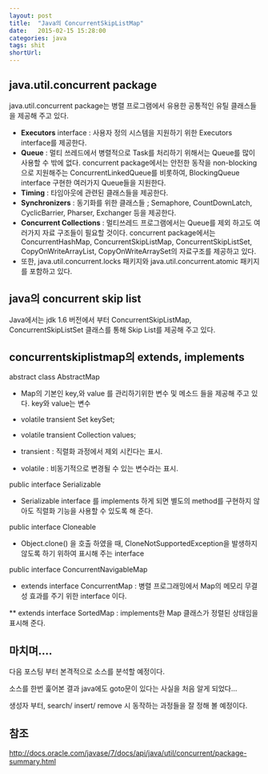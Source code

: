 ```yaml
---
layout: post
title:  "Java의 ConcurrentSkipListMap"
date:   2015-02-15 15:28:00
categories: java
tags: shit
shortUrl: 
---
```


java.util.concurrent package
----------------

java.util.concurrent package는 병렬 프로그램에서 유용한 공통적인 유틸 클래스들을 제공해 주고 있다. 

* __Executors__ interface : 사용자 정의 시스템을 지원하기 위한 Executors interface를 제공한다.
* __Queue__ : 멀티 쓰레드에서 병렬적으로 Task를 처리하기 위해서는 Queue를 많이 사용할 수 밖에 없다. concurrent package에서는 안전한 동작을 non-blocking으로 지원해주는 ConcurrentLinkedQueue를 비롯하여, BlockingQueue interface 구현한 여러가지 Queue들을 지원한다.
* __Timing__ : 타임아웃에 관련된 클래스들을 제공한다.
* __Synchronizers__ : 동기화를 위한 클래스들 ; Semaphore, CountDownLatch, CyclicBarrier, Pharser, Exchanger 등을 제공한다.
* __Concurrent Collections__ : 멀티쓰레드 프로그램에서는 Queue를 제외 하고도 여러가지 자료 구조들이 필요할 것이다. concurrent package에서는 ConcurrentHashMap, ConcurrentSkipListMap, ConcurrentSkipListSet, CopyOnWriteArrayList, CopyOnWriteArraySet의 자료구조를 제공하고 있다.
* 또한, java.util.concurrent.locks 패키지와 java.util.concurrent.atomic 패키지를 포함하고 있다.




java의 concurrent skip list
----------------

Java에서는 jdk 1.6 버전에서 부터 ConcurrentSkipListMap, ConcurrentSkipListSet 클래스를 통해 Skip List를 제공해 주고 있다.


concurrentskiplistmap의 extends, implements
----------------

abstract class AbstractMap

* Map의 기본인 key,와 value 를 관리하기위한 변수 및 메소드 들을 제공해 주고 있다.
key와 value는 변수

* volatile transient Set<K> keySet; 
* volatile transient Collection<V> values; 
* transient : 직렬화 과정에서 제외 시킨다는 표시.
* volatile : 비동기적으로 변경될 수 있는 변수라는 표시.

public interface Serializable

* Serializable interface 를 implements 하게 되면 별도의 method를 구현하지 않아도 직렬화 기능을 사용할 수 있도록 해 준다.

public interface Cloneable

* Object.clone() 을 호출 하였을 때, CloneNotSupportedException을 발생하지 않도록 하기 위하여 표시해 주는 interface

public interface ConcurrentNavigableMap

* extends interface ConcurrentMap : 병렬 프로그래밍에서 Map의 메모리 무결성 효과를 주기 위한 interface 이다.

** extends interface SortedMap : implements한 Map 클래스가 정렬된 상태임을 표시해 준다.


마치며....
----------------
다음 포스팅 부터 본격적으로 소스를 분석할 예정이다.

소스를 한번 훑어본 결과 java에도 goto문이 있다는 사실을 처음 알게 되었다...

생성자 부터, search/ insert/ remove 시 동작하는 과정들을 잘 정해 볼 예정이다.




참조
----------------
http://docs.oracle.com/javase/7/docs/api/java/util/concurrent/package-summary.html


